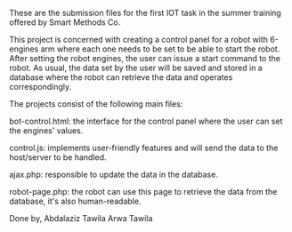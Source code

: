 These are the submission files for the first IOT task in the summer training offered by Smart Methods Co.

This project is concerned with creating a control panel for a robot with 6-engines arm where each one needs to be set to be able to start the robot. After setting the robot engines, the user can issue a start command to the robot. As usual, the data set by the user will be saved and stored in a database where the robot can retrieve the data and operates correspondingly.

The projects consist of the following main files:

bot-control.html: the interface for the control panel where the user can set the engines' values.

control.js: implements user-friendly features and will send the data to the host/server to be handled.

ajax.php: responsible to update the data in the database.

robot-page.php: the robot can use this page to retrieve the data from the database, it's also human-readable.

Done by, Abdalaziz Tawila
         Arwa Tawila
